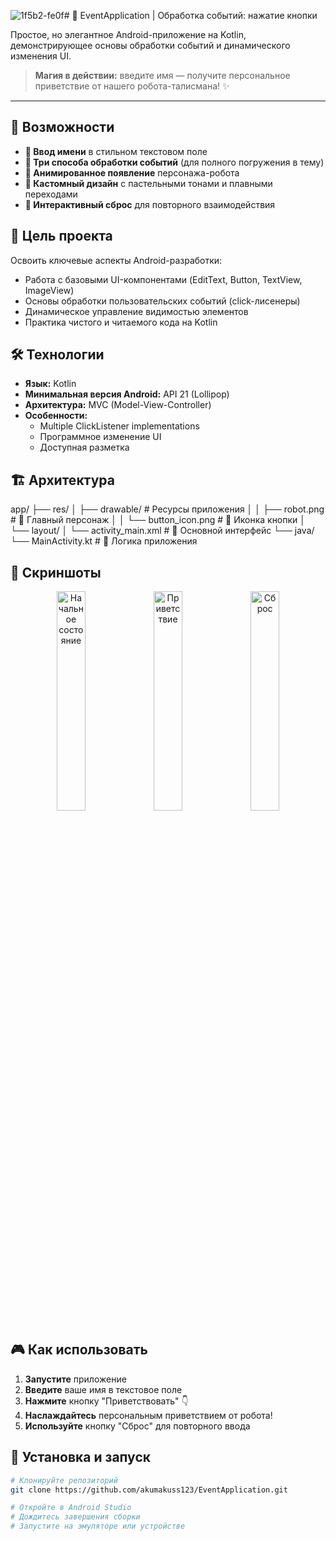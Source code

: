 ![1f5b2-fe0f](https://github.com/user-attachments/assets/1210f9bd-25bf-4590-8b37-21b0b4dbad43)# 🤖 EventApplication | Обработка событий: нажатие кнопки





Простое, но элегантное Android-приложение на Kotlin, демонстрирующее основы обработки событий и динамического изменения UI.

> **Магия в действии:** введите имя — получите персональное приветствие от нашего робота-талисмана! ✨

---

## 🚀 Возможности

- **📝 Ввод имени** в стильном текстовом поле
- **🎯 Три способа обработки событий** (для полного погружения в тему)
- **🤖 Анимированное появление** персонажа-робота
- **🎨 Кастомный дизайн** с пастельными тонами и плавными переходами
- **🔄 Интерактивный сброс** для повторного взаимодействия

## 🎯 Цель проекта

Освоить ключевые аспекты Android-разработки:
- Работа с базовыми UI-компонентами (EditText, Button, TextView, ImageView)
- Основы обработки пользовательских событий (click-лисенеры)
- Динамическое управление видимостью элементов
- Практика чистого и читаемого кода на Kotlin

## 🛠 Технологии

- **Язык:** Kotlin
- **Минимальная версия Android:** API 21 (Lollipop)
- **Архитектура:** MVC (Model-View-Controller)
- **Особенности:** 
  - Multiple ClickListener implementations
  - Программное изменение UI
  - Доступная разметка

## 🏗 Архитектура
  app/
├── res/
│   ├── drawable/          # Ресурсы приложения
│   │   ├── robot.png      # 🤖 Главный персонаж
│   │   └── button_icon.png # 🎯 Иконка кнопки
│   └── layout/
│       └── activity_main.xml # 🎨 Основной интерфейс
└── java/
    └── MainActivity.kt    # 🧠 Логика приложения

## 📸 Скриншоты

<div align="center">
  <img src="screenshots/1-initial-state.png" width="30%" alt="Начальное состояние">
  <img src="screenshots/2-welcome-message.png" width="30%" alt="Приветствие"> 
  <img src="screenshots/3-reset-state.png" width="30%" alt="Сброс">
</div>

## 🎮 Как использовать

1. **Запустите** приложение
2. **Введите** ваше имя в текстовое поле
3. **Нажмите** кнопку "Приветствовать" 👇
4. **Наслаждайтесь** персональным приветствием от робота!
5. **Используйте** кнопку "Сброс" для повторного ввода

## 🔧 Установка и запуск

```bash
# Клонируйте репозиторий
git clone https://github.com/akumakuss123/EventApplication.git

# Откройте в Android Studio
# Дождитесь завершения сборки
# Запустите на эмуляторе или устройстве

